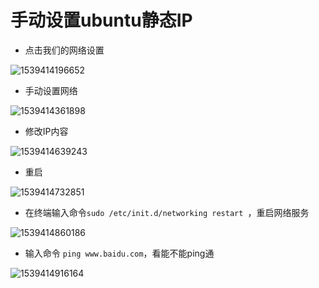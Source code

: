 # 手动设置ubuntu静态IP

+ 点击我们的网络设置

![1539414196652](.\assets\1539414196652.png)

+ 手动设置网络

![1539414361898](./\assets\1539414361898.png)

+ 修改IP内容

![1539414639243](./\assets\1539414639243.png)

+ 重启

![1539414732851](./\assets\1539414732851.png)

+ 在终端输入命令`sudo /etc/init.d/networking restart `，重启网络服务

![1539414860186](./\assets\1539414860186.png)

+ 输入命令 `ping www.baidu.com`，看能不能ping通

![1539414916164](./\assets\1539414916164.png)